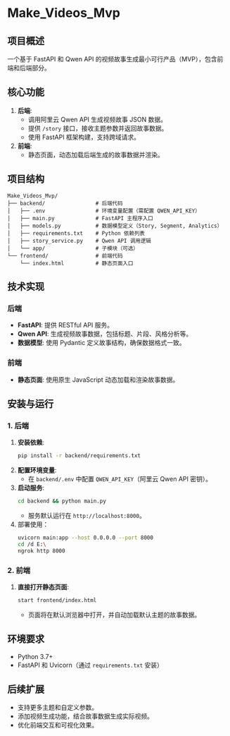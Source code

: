 # Make_Videos_Mvp

## 项目概述
一个基于 FastAPI 和 Qwen API 的视频故事生成最小可行产品（MVP），包含前端和后端部分。

## 核心功能
1. **后端**:
   - 调用阿里云 Qwen API 生成视频故事 JSON 数据。
   - 提供 `/story` 接口，接收主题参数并返回故事数据。
   - 使用 FastAPI 框架构建，支持跨域请求。
2. **前端**:
   - 静态页面，动态加载后端生成的故事数据并渲染。

## 项目结构
```
Make_Videos_Mvp/
├── backend/                # 后端代码
│   ├── .env                # 环境变量配置（需配置 QWEN_API_KEY）
│   ├── main.py             # FastAPI 主程序入口
│   ├── models.py           # 数据模型定义（Story, Segment, Analytics）
│   ├── requirements.txt    # Python 依赖列表
│   ├── story_service.py    # Qwen API 调用逻辑
│   └── app/                # 子模块（可选）
└── frontend/               # 前端代码
    └── index.html          # 静态页面入口
```

## 技术实现
### 后端
- **FastAPI**: 提供 RESTful API 服务。
- **Qwen API**: 生成视频故事数据，包括标题、片段、风格分析等。
- **数据模型**: 使用 Pydantic 定义故事结构，确保数据格式一致。

### 前端
- **静态页面**: 使用原生 JavaScript 动态加载和渲染故事数据。

## 安装与运行

### 1. 后端
1. **安装依赖**:
   ```bash
   pip install -r backend/requirements.txt
   ```
2. **配置环境变量**:
   - 在 `backend/.env` 中配置 `QWEN_API_KEY`（阿里云 Qwen API 密钥）。
3. **启动服务**:
   ```bash
   cd backend && python main.py
   ```
   - 服务默认运行在 `http://localhost:8000`。
4. 部署使用： 
   ```bash
   uvicorn main:app --host 0.0.0.0 --port 8000
   cd /d E:\
   ngrok http 8000

   ```
### 2. 前端
1. **直接打开静态页面**:
   ```bash
   start frontend/index.html
   ```
   - 页面将在默认浏览器中打开，并自动加载默认主题的故事数据。

## 环境要求
- Python 3.7+
- FastAPI 和 Uvicorn（通过 `requirements.txt` 安装）

## 后续扩展
- 支持更多主题和自定义参数。
- 添加视频生成功能，结合故事数据生成实际视频。
- 优化前端交互和可视化效果。